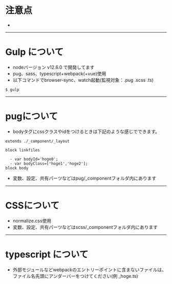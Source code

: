# 注意点

- 

***

# Gulp について

- nodeバージョン v12.6.0 で開発してます
- pug、sass、typescript+webpack(+vue)使用
- 以下コマンドでbrowser-sync、watch起動(監視対象：.pug .scss .ts)

```
$ gulp
```

***

# pugについて

- bodyタグにcssクラスやidをつけるときは下記のような感じでできます。

```
extends ./_component/_layout

block linkfiles
  
  - var bodyId='hoge0';
  - var bodyClass=['hoge1','hoge2'];
block body
```

- 変数、設定、共有パーツなどはpug/_componentフォルダ内にあります

***

# CSSについて

- normalize.css使用
- 変数、設定、共有パーツなどはscss/_componentフォルダ内にあります
***

# typescript について

- 外部モジュールなどwebpackのエントリーポイントに含まないファイルは、ファイル名先頭にアンダーバーをつけてください(例 _hoge.ts)




